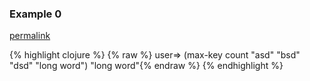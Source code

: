 ### Example 0
[permalink](#example-0)

{% highlight clojure %}
{% raw %}
user=> (max-key count "asd" "bsd" "dsd" "long word")
"long word"{% endraw %}
{% endhighlight %}


